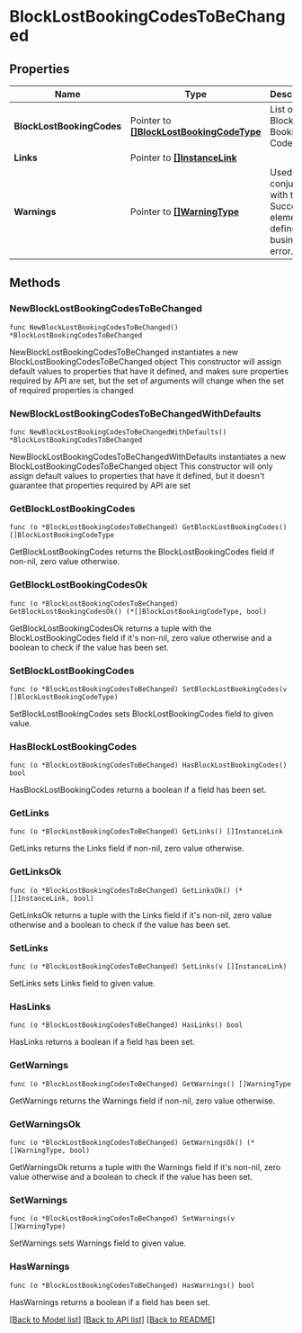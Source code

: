 # BlockLostBookingCodesToBeChanged

## Properties

Name | Type | Description | Notes
------------ | ------------- | ------------- | -------------
**BlockLostBookingCodes** | Pointer to [**[]BlockLostBookingCodeType**](BlockLostBookingCodeType.md) | List of Block Lost Booking Codes. | [optional] 
**Links** | Pointer to [**[]InstanceLink**](InstanceLink.md) |  | [optional] 
**Warnings** | Pointer to [**[]WarningType**](WarningType.md) | Used in conjunction with the Success element to define a business error. | [optional] 

## Methods

### NewBlockLostBookingCodesToBeChanged

`func NewBlockLostBookingCodesToBeChanged() *BlockLostBookingCodesToBeChanged`

NewBlockLostBookingCodesToBeChanged instantiates a new BlockLostBookingCodesToBeChanged object
This constructor will assign default values to properties that have it defined,
and makes sure properties required by API are set, but the set of arguments
will change when the set of required properties is changed

### NewBlockLostBookingCodesToBeChangedWithDefaults

`func NewBlockLostBookingCodesToBeChangedWithDefaults() *BlockLostBookingCodesToBeChanged`

NewBlockLostBookingCodesToBeChangedWithDefaults instantiates a new BlockLostBookingCodesToBeChanged object
This constructor will only assign default values to properties that have it defined,
but it doesn't guarantee that properties required by API are set

### GetBlockLostBookingCodes

`func (o *BlockLostBookingCodesToBeChanged) GetBlockLostBookingCodes() []BlockLostBookingCodeType`

GetBlockLostBookingCodes returns the BlockLostBookingCodes field if non-nil, zero value otherwise.

### GetBlockLostBookingCodesOk

`func (o *BlockLostBookingCodesToBeChanged) GetBlockLostBookingCodesOk() (*[]BlockLostBookingCodeType, bool)`

GetBlockLostBookingCodesOk returns a tuple with the BlockLostBookingCodes field if it's non-nil, zero value otherwise
and a boolean to check if the value has been set.

### SetBlockLostBookingCodes

`func (o *BlockLostBookingCodesToBeChanged) SetBlockLostBookingCodes(v []BlockLostBookingCodeType)`

SetBlockLostBookingCodes sets BlockLostBookingCodes field to given value.

### HasBlockLostBookingCodes

`func (o *BlockLostBookingCodesToBeChanged) HasBlockLostBookingCodes() bool`

HasBlockLostBookingCodes returns a boolean if a field has been set.

### GetLinks

`func (o *BlockLostBookingCodesToBeChanged) GetLinks() []InstanceLink`

GetLinks returns the Links field if non-nil, zero value otherwise.

### GetLinksOk

`func (o *BlockLostBookingCodesToBeChanged) GetLinksOk() (*[]InstanceLink, bool)`

GetLinksOk returns a tuple with the Links field if it's non-nil, zero value otherwise
and a boolean to check if the value has been set.

### SetLinks

`func (o *BlockLostBookingCodesToBeChanged) SetLinks(v []InstanceLink)`

SetLinks sets Links field to given value.

### HasLinks

`func (o *BlockLostBookingCodesToBeChanged) HasLinks() bool`

HasLinks returns a boolean if a field has been set.

### GetWarnings

`func (o *BlockLostBookingCodesToBeChanged) GetWarnings() []WarningType`

GetWarnings returns the Warnings field if non-nil, zero value otherwise.

### GetWarningsOk

`func (o *BlockLostBookingCodesToBeChanged) GetWarningsOk() (*[]WarningType, bool)`

GetWarningsOk returns a tuple with the Warnings field if it's non-nil, zero value otherwise
and a boolean to check if the value has been set.

### SetWarnings

`func (o *BlockLostBookingCodesToBeChanged) SetWarnings(v []WarningType)`

SetWarnings sets Warnings field to given value.

### HasWarnings

`func (o *BlockLostBookingCodesToBeChanged) HasWarnings() bool`

HasWarnings returns a boolean if a field has been set.


[[Back to Model list]](../README.md#documentation-for-models) [[Back to API list]](../README.md#documentation-for-api-endpoints) [[Back to README]](../README.md)


